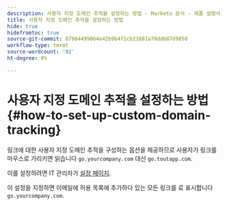 ```yaml
---
description: 사용자 지정 도메인 추적을 설정하는 방법 - Marketo 문서 - 제품 설명서
title: 사용자 지정 도메인 추적을 설정하는 방법
hide: true
hidefromtoc: true
source-git-commit: 07984499064e42b9b4f1cb21881a78dd687d9858
workflow-type: tm+mt
source-wordcount: '92'
ht-degree: 0%

---
```


# 사용자 지정 도메인 추적을 설정하는 방법 {#how-to-set-up-custom-domain-tracking}

링크에 대한 사용자 지정 도메인 추적을 구성하는 옵션을 제공하므로 사용자가 링크를 마우스로 가리키면 읽습니다 `go.yourcompany.com` 대신 `go.toutapp.com`.

이를 설정하려면 IT 관리자가 [설정 페이지](https://toutapp.com/next#settings/admin/tracking).

이 설정을 지정하면 이메일에 허용 목록에 추가하다 있는 모든 링크를 로 표시합니다 `go.yourcompany.com`.

